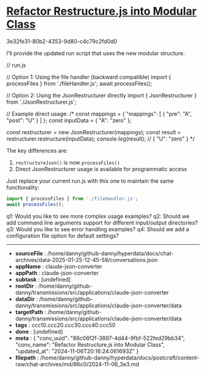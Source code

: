 # [Refactor Restructure.js into Modular Class](https://claude.ai/chat/86c06f2f-3897-4d44-9fbf-522fed29bb34)

3e32fe31-80b2-4353-9d80-c4c79c2fd0d0

 I'll provide the updated run script that uses the new modular structure.



<antArtifact identifier="run-script" type="application/vnd.ant.code" language="javascript" title="Updated Run Script">
// run.js

// Option 1: Using the file handler (backward compatible)
import { processFiles } from './fileHandler.js';
await processFiles();

// Option 2: Using the JsonRestructurer directly
import { JsonRestructurer } from './JsonRestructurer.js';

// Example direct usage:
/*
const mappings = {
    "mappings": [
        {
            "pre": "A",
            "post": "U"
        }
    ]
};
const inputData = {
    "A": "zero"
};

const restructurer = new JsonRestructurer(mappings);
const result = restructurer.restructure(inputData);
console.log(result);  // { "U": "zero" }
*/
</antArtifact>

The key differences are:
1. `restructureJson()` is now `processFiles()`
2. Direct JsonRestructurer usage is available for programmatic access

Just replace your current run.js with this one to maintain the same functionality:

```javascript
import { processFiles } from './fileHandler.js';
await processFiles();
```

q1: Would you like to see more complex usage examples?
q2: Should we add command line arguments support for different input/output directories?
q3: Would you like to see error handling examples?
q4: Should we add a configuration file option for default settings?

---

* **sourceFile** : /home/danny/github-danny/hyperdata/docs/chat-archives/data-2025-01-25-12-45-58/conversations.json
* **appName** : claude-json-converter
* **appPath** : claude-json-converter
* **subtask** : [undefined]
* **rootDir** : /home/danny/github-danny/transmissions/src/applications/claude-json-converter
* **dataDir** : /home/danny/github-danny/transmissions/src/applications/claude-json-converter/data
* **targetPath** : /home/danny/github-danny/transmissions/src/applications/claude-json-converter/data
* **tags** : ccc10.ccc20.ccc30.ccc40.ccc50
* **done** : [undefined]
* **meta** : {
  "conv_uuid": "86c06f2f-3897-4d44-9fbf-522fed29bb34",
  "conv_name": "Refactor Restructure.js into Modular Class",
  "updated_at": "2024-11-06T20:16:24.061693Z"
}
* **filepath** : /home/danny/github-danny/hyperdata/docs/postcraft/content-raw/chat-archives/md/86c0/2024-11-06_3e3.md
